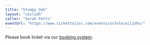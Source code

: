 ```yaml
---
title: "Stumpy Oak"
layout: "ceilidh"
caller: "Sarah Petts"
eventUrl: "https://www.tickettailor.com/events/oxfolkceilidhs/"
---
```


Please book ticket via our [booking system](https://www.tickettailor.com/events/oxfolkceilidhs/).
